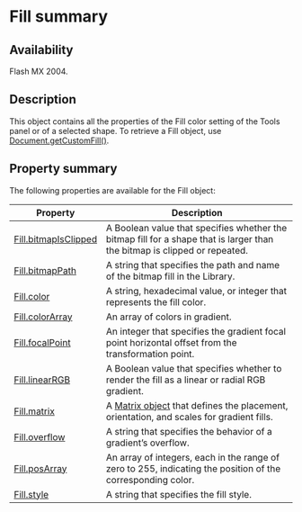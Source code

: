# Fill summary

## Availability

Flash MX 2004.

## Description

This object contains all the properties of the Fill color setting of the Tools panel or of a selected shape. To retrieve a Fill object, use [Document.getCustomFill()](../Document_object/Document74.md).

## Property summary

The following properties are available for the Fill object:

| **Property** | **Description** |
| --- | --- |
| [Fill.bitmapIsClipped](../Fill_object/Fill.md) | A Boolean value that specifies whether the bitmap fill for a shape that is larger than the bitmap is clipped or repeated. |
| [Fill.bitmapPath](../Fill_object/Fill1.md) | A string that specifies the path and name of the bitmap fill in the Library. |
| [Fill.color](../Fill_object/Fill2.md) | A string, hexadecimal value, or integer that represents the fill color. |
| [Fill.colorArray](../Fill_object/Fill3.md) | An array of colors in gradient. |
| [Fill.focalPoint](../Fill_object/Fill4.md) | An integer that specifies the gradient focal point horizontal offset from the transformation point. |
| [Fill.linearRGB](../Fill_object/Fill5.md) | A Boolean value that specifies whether to render the fill as a linear or radial RGB gradient. |
| [Fill.matrix](../Fill_object/Fill6.md) | A [Matrix object](../Matrix_object/Matrix_summary.md) that defines the placement, orientation, and scales for gradient fills. |
| [Fill.overflow](../Fill_object/Fill7.md) | A string that specifies the behavior of a gradient’s overflow. |
| [Fill.posArray](../Fill_object/Fill8.md) | An array of integers, each in the range of zero to 255, indicating the position of the corresponding color. |
| [Fill.style](../Fill_object/Fill9.md) | A string that specifies the fill style. |
